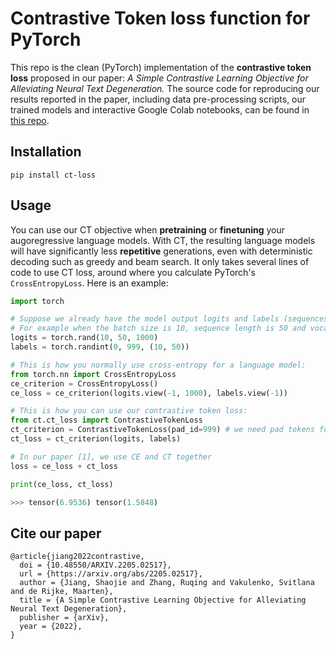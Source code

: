 # Contrastive Token loss function for PyTorch

This repo is the clean (PyTorch) implementation of the **contrastive token loss** proposed in our paper: _A Simple Contrastive Learning Objective for Alleviating Neural Text Degeneration._
The source code for reproducing our results reported in the paper, including data pre-processing scripts, our trained models and interactive Google Colab notebooks, can be found in [this repo](https://github.com/ShaojieJiang/lit-seq).

## Installation

`pip install ct-loss`

## Usage
You can use our CT objective when **pretraining** or **finetuning** your augoregressive language models.
With CT, the resulting language models will have significantly less **repetitive** generations, even with deterministic decoding such as greedy and beam search.
It only takes several lines of code to use CT loss, around where you calculate PyTorch's `CrossEntropyLoss`.
Here is an example:
```python
import torch

# Suppose we already have the model output logits and labels (sequences of token indices).
# For example when the batch size is 10, sequence length is 50 and vocabulary size is 1000:
logits = torch.rand(10, 50, 1000)
labels = torch.randint(0, 999, (10, 50))

# This is how you normally use cross-entropy for a language model:
from torch.nn import CrossEntropyLoss
ce_criterion = CrossEntropyLoss()
ce_loss = ce_criterion(logits.view(-1, 1000), labels.view(-1))

# This is how you can use our contrastive token loss:
from ct.ct_loss import ContrastiveTokenLoss
ct_criterion = ContrastiveTokenLoss(pad_id=999) # we need pad tokens for masking out tokens in a sequence that should not be used as negative tokens
ct_loss = ct_criterion(logits, labels)

# In our paper [1], we use CE and CT together
loss = ce_loss + ct_loss

print(ce_loss, ct_loss)

>>> tensor(6.9536) tensor(1.5848)
```

## Cite our paper

```
@article{jiang2022contrastive,
  doi = {10.48550/ARXIV.2205.02517},
  url = {https://arxiv.org/abs/2205.02517},
  author = {Jiang, Shaojie and Zhang, Ruqing and Vakulenko, Svitlana and de Rijke, Maarten},
  title = {A Simple Contrastive Learning Objective for Alleviating Neural Text Degeneration},
  publisher = {arXiv},
  year = {2022},
}
```
